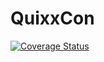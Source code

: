 # QuixxCon
[![Coverage Status](https://coveralls.io/repos/github/JuliusConradt/QuixxCon/badge.svg?branch=main)](https://coveralls.io/github/JuliusConradt/QuixxCon?branch=main)
